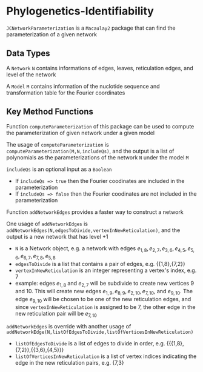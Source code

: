 # Phylogenetics-Identifiability

```JCNetworkParameterization``` is a ```Macaulay2``` package that can find the parameterization of a given network

## Data Types

A ```Network``` ```N``` contains informations of edges, leaves, reticulation edges, and level of the network

A ```Model``` ```M``` contains information of the nuclotide sequence and transformation table for the Fourier coordinates

## Key Method Functions

Function ```computeParameterization``` of this package can be used to compute the parameterization of given network under a given model

The usage of ```computeParameterization``` is ```computeParameterization(M,N,includeQs)```, and the output is a list of polynomials as the parameterizations of the network ```N``` under the model ```M```

```includeQs``` is an optional input as a ```Boolean```
- If ```includeQs => true``` then the Fourier coodinates are included in the parameterization
- If ```includeQs => false``` then the Fourier coodinates are not included in the parameterization

Function ```addNetworkEdges``` provides a faster way to construct a network

One usage of ```addNetworkEdges``` is ```addNetworkEdges(N,edgesToDivide,vertexInNewReticulation)```, and the output is a new network that has level +1

- ```N``` is a Network object, e.g. a network with edges ${e_{1,8},e_{2,7},e_{3,6},e_{4,5},e_{5,6},e_{6,7},e_{7,8},e_{5,8}}$
- ```edgesToDivide``` is a list that contains a pair of edges, e.g. {{1,8},{7,2}}
- ```vertexInNewReticulation``` is an integer representing a vertex's index, e.g. 7
- example: edges $e_{1,8}$ and $e_{2,7}$ will be subdivide to create new vertices $9$ and $10$. This will create new edges $e_{1,9},e_{8,9},e_{2,10},e_{7,10}$, and $e_{9,10}$. The edge $e_{9,10}$ will be chosen to be one of the new reticulation edges, and since ```vertexInNewReticulation``` is assigned to be $7$, the other edge in the new reticulation pair will be $e_{7,10}$

```addNetworkEdges``` is override with another usage of ```addNetworkEdge(N,listOfEdgesToDivide,listOfVerticesInNewReticulation)```

- ```listOfEdgesToDivide``` is a list of edges to divide in order, e.g. {{{1,8},{7,2}},{{3,6},{4,5}}}
- ```listOfVerticesInNewReticulation``` is a list of vertex indices indicating the edge in the new reticulation pairs, e.g. {7,3}
